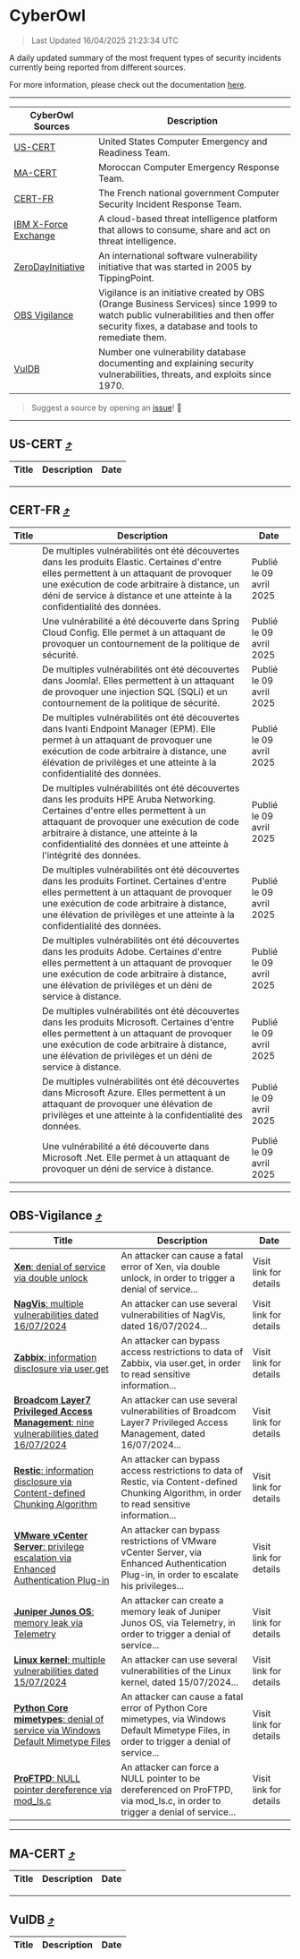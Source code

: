 
 <div id='top'></div>

# CyberOwl

 > Last Updated 16/04/2025 21:23:34 UTC
 
 A daily updated summary of the most frequent types of security incidents currently being reported from different sources.
 
 For more information, please check out the documentation [here](./docs/README.md).
 
 ---
 |CyberOwl Sources|Description|
 |---|---|
 |[US-CERT](#us-cert-arrow_heading_up)|United States Computer Emergency and Readiness Team.|
 |[MA-CERT](#ma-cert-arrow_heading_up)|Moroccan Computer Emergency Response Team.|
 |[CERT-FR](#cert-fr-arrow_heading_up)|The French national government Computer Security Incident Response Team.|
 |[IBM X-Force Exchange](#ibmcloud-arrow_heading_up)|A cloud-based threat intelligence platform that allows to consume, share and act on threat intelligence.|
 |[ZeroDayInitiative](#zerodayinitiative-arrow_heading_up)|An international software vulnerability initiative that was started in 2005 by TippingPoint.|
 |[OBS Vigilance](#obs-vigilance-arrow_heading_up)|Vigilance is an initiative created by OBS (Orange Business Services) since 1999 to watch public vulnerabilities and then offer security fixes, a database and tools to remediate them.|
 |[VulDB](#vuldb-arrow_heading_up)|Number one vulnerability database documenting and explaining security vulnerabilities, threats, and exploits since 1970.|
 
 > Suggest a source by opening an [issue](https://github.com/karimhabush/cyberowl/issues)! :raised_hands:
 ---

## US-CERT [:arrow_heading_up:](#cyberowl)

 |Title|Description|Date|
 |---|---|---|
 
 ---

## CERT-FR [:arrow_heading_up:](#cyberowl)

 |Title|Description|Date|
 |---|---|---|
 |[](https://www.cert.ssi.gouv.fr/avis/CERTFR-2025-AVI-0298/)|De multiples vulnérabilités ont été découvertes dans les produits Elastic. Certaines d'entre elles permettent à un attaquant de provoquer une exécution de code arbitraire à distance, un déni de service à distance et une atteinte à la confidentialité des données.|Publié le 09 avril 2025|
 |[](https://www.cert.ssi.gouv.fr/avis/CERTFR-2025-AVI-0297/)|Une vulnérabilité a été découverte dans Spring Cloud Config. Elle permet à un attaquant de provoquer un contournement de la politique de sécurité.|Publié le 09 avril 2025|
 |[](https://www.cert.ssi.gouv.fr/avis/CERTFR-2025-AVI-0296/)|De multiples vulnérabilités ont été découvertes dans Joomla!. Elles permettent à un attaquant de provoquer une injection SQL (SQLi) et un contournement de la politique de sécurité.|Publié le 09 avril 2025|
 |[](https://www.cert.ssi.gouv.fr/avis/CERTFR-2025-AVI-0295/)|De multiples vulnérabilités ont été découvertes dans Ivanti Endpoint Manager (EPM). Elle permet à un attaquant de provoquer une exécution de code arbitraire à distance, une élévation de privilèges et une atteinte à la confidentialité des données.|Publié le 09 avril 2025|
 |[](https://www.cert.ssi.gouv.fr/avis/CERTFR-2025-AVI-0294/)|De multiples vulnérabilités ont été découvertes dans les produits HPE Aruba Networking. Certaines d'entre elles permettent à un attaquant de provoquer une exécution de code arbitraire à distance, une atteinte à la confidentialité des données et une atteinte à l'intégrité des données.|Publié le 09 avril 2025|
 |[](https://www.cert.ssi.gouv.fr/avis/CERTFR-2025-AVI-0293/)|De multiples vulnérabilités ont été découvertes dans les produits Fortinet. Certaines d'entre elles permettent à un attaquant de provoquer une exécution de code arbitraire à distance, une élévation de privilèges et une atteinte à la confidentialité des données.|Publié le 09 avril 2025|
 |[](https://www.cert.ssi.gouv.fr/avis/CERTFR-2025-AVI-0292/)|De multiples vulnérabilités ont été découvertes dans les produits Adobe. Certaines d'entre elles permettent à un attaquant de provoquer une exécution de code arbitraire à distance, une élévation de privilèges et un déni de service à distance.|Publié le 09 avril 2025|
 |[](https://www.cert.ssi.gouv.fr/avis/CERTFR-2025-AVI-0291/)|De multiples vulnérabilités ont été découvertes dans les produits Microsoft. Certaines d'entre elles permettent à un attaquant de provoquer une exécution de code arbitraire à distance, une élévation de privilèges et un déni de service à distance.|Publié le 09 avril 2025|
 |[](https://www.cert.ssi.gouv.fr/avis/CERTFR-2025-AVI-0290/)|De multiples vulnérabilités ont été découvertes dans Microsoft Azure. Elles permettent à un attaquant de provoquer une élévation de privilèges et une atteinte à la confidentialité des données.|Publié le 09 avril 2025|
 |[](https://www.cert.ssi.gouv.fr/avis/CERTFR-2025-AVI-0289/)|Une vulnérabilité a été découverte dans Microsoft .Net. Elle permet à un attaquant de provoquer un déni de service à distance.|Publié le 09 avril 2025|
 
 ---

## OBS-Vigilance [:arrow_heading_up:](#cyberowl)

 |Title|Description|Date|
 |---|---|---|
 |[<a href="https://vigilance.fr/vulnerability/Xen-denial-of-service-via-double-unlock-44764" class="noirorange"><b>Xen</b>: denial of service via double unlock</a>](https://vigilance.fr/vulnerability/Xen-denial-of-service-via-double-unlock-44764)|An attacker can cause a fatal error of Xen, via double unlock, in order to trigger a denial of service...|Visit link for details|
 |[<a href="https://vigilance.fr/vulnerability/NagVis-multiple-vulnerabilities-dated-16-07-2024-44761" class="noirorange"><b>NagVis</b>: multiple vulnerabilities dated 16/07/2024</a>](https://vigilance.fr/vulnerability/NagVis-multiple-vulnerabilities-dated-16-07-2024-44761)|An attacker can use several vulnerabilities of NagVis, dated 16/07/2024...|Visit link for details|
 |[<a href="https://vigilance.fr/vulnerability/Zabbix-information-disclosure-via-user-get-46716" class="noirorange"><b>Zabbix</b>: information disclosure via user.get</a>](https://vigilance.fr/vulnerability/Zabbix-information-disclosure-via-user-get-46716)|An attacker can bypass access restrictions to data of Zabbix, via user.get, in order to read sensitive information...|Visit link for details|
 |[<a href="https://vigilance.fr/vulnerability/Broadcom-Layer7-Privileged-Access-Management-nine-vulnerabilities-dated-16-07-2024-44754" class="noirorange"><b>Broadcom Layer7 Privileged Access Management</b>: nine vulnerabilities dated 16/07/2024</a>](https://vigilance.fr/vulnerability/Broadcom-Layer7-Privileged-Access-Management-nine-vulnerabilities-dated-16-07-2024-44754)|An attacker can use several vulnerabilities of Broadcom Layer7 Privileged Access Management, dated 16/07/2024...|Visit link for details|
 |[<a href="https://vigilance.fr/vulnerability/Restic-information-disclosure-via-Content-defined-Chunking-Algorithm-46706" class="noirorange"><b>Restic</b>: information disclosure via Content-defined Chunking Algorithm</a>](https://vigilance.fr/vulnerability/Restic-information-disclosure-via-Content-defined-Chunking-Algorithm-46706)|An attacker can bypass access restrictions to data of Restic, via Content-defined Chunking Algorithm, in order to read sensitive information...|Visit link for details|
 |[<a href="https://vigilance.fr/vulnerability/VMware-vCenter-Server-privilege-escalation-via-Enhanced-Authentication-Plug-in-44746" class="noirorange"><b>VMware vCenter Server</b>: privilege escalation via Enhanced Authentication Plug-in</a>](https://vigilance.fr/vulnerability/VMware-vCenter-Server-privilege-escalation-via-Enhanced-Authentication-Plug-in-44746)|An attacker can bypass restrictions of VMware vCenter Server, via Enhanced Authentication Plug-in, in order to escalate his privileges...|Visit link for details|
 |[<a href="https://vigilance.fr/vulnerability/Juniper-Junos-OS-memory-leak-via-Telemetry-44745" class="noirorange"><b>Juniper Junos OS</b>: memory leak via Telemetry</a>](https://vigilance.fr/vulnerability/Juniper-Junos-OS-memory-leak-via-Telemetry-44745)|An attacker can create a memory leak of Juniper Junos OS, via Telemetry, in order to trigger a denial of service...|Visit link for details|
 |[<a href="https://vigilance.fr/vulnerability/Linux-kernel-multiple-vulnerabilities-dated-15-07-2024-44742" class="noirorange"><b>Linux kernel</b>: multiple vulnerabilities dated 15/07/2024</a>](https://vigilance.fr/vulnerability/Linux-kernel-multiple-vulnerabilities-dated-15-07-2024-44742)|An attacker can use several vulnerabilities of the Linux kernel, dated 15/07/2024...|Visit link for details|
 |[<a href="https://vigilance.fr/vulnerability/Python-Core-mimetypes-denial-of-service-via-Windows-Default-Mimetype-Files-46395" class="noirorange"><b>Python Core mimetypes</b>: denial of service via Windows Default Mimetype Files</a>](https://vigilance.fr/vulnerability/Python-Core-mimetypes-denial-of-service-via-Windows-Default-Mimetype-Files-46395)|An attacker can cause a fatal error of Python Core mimetypes, via Windows Default Mimetype Files, in order to trigger a denial of service...|Visit link for details|
 |[<a href="https://vigilance.fr/vulnerability/ProFTPD-NULL-pointer-dereference-via-mod-ls-c-46393" class="noirorange"><b>ProFTPD</b>: NULL pointer dereference via mod_ls.c</a>](https://vigilance.fr/vulnerability/ProFTPD-NULL-pointer-dereference-via-mod-ls-c-46393)|An attacker can force a NULL pointer to be dereferenced on ProFTPD, via mod_ls.c, in order to trigger a denial of service...|Visit link for details|
 
 ---

## MA-CERT [:arrow_heading_up:](#cyberowl)

 |Title|Description|Date|
 |---|---|---|
 
 ---

## VulDB [:arrow_heading_up:](#cyberowl)

 |Title|Description|Date|
 |---|---|---|
 